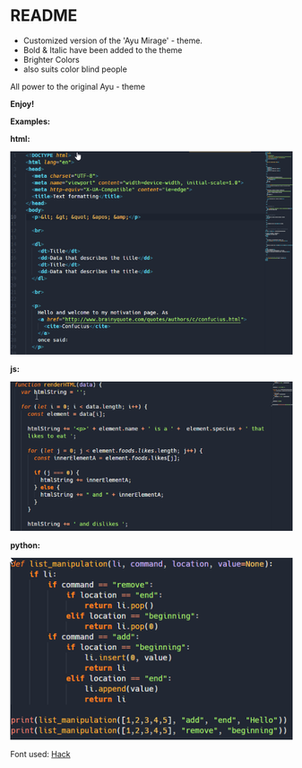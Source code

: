 # README

+ Customized version of the 'Ayu Mirage' - theme.
+ Bold & Italic have been added to the theme 
+ Brighter Colors
+ also suits color blind people

All power to the original Ayu - theme

**Enjoy!**


**Examples:**

**html:**


![html example](example.png)

**js:**


![js example](example2.png)

**python:**

![python example](example3.png)



Font used:
[Hack](https://github.com/source-foundry/Hack)